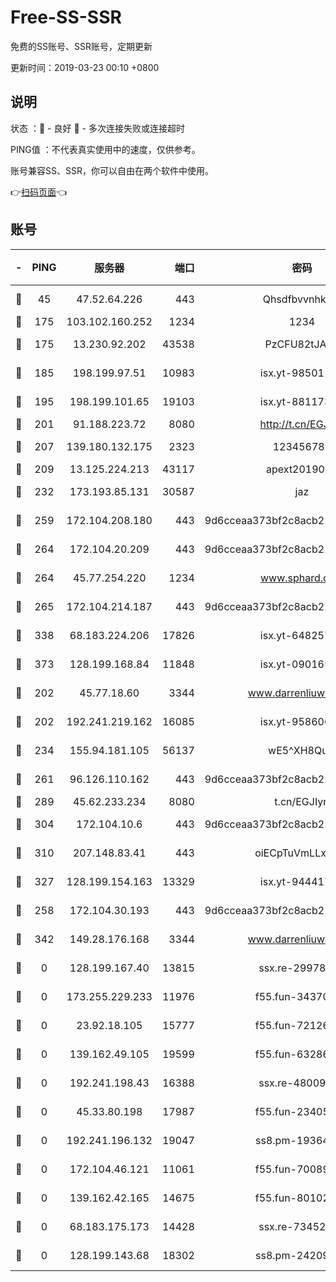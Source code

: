 # Free-SS-SSR

免费的SS账号、SSR账号，定期更新

更新时间：2019-03-23 00:10 +0800

## 说明

状态     ：🙂 - 良好 🙁 - 多次连接失败或连接超时

PING值   ：不代表真实使用中的速度，仅供参考。

账号兼容SS、SSR，你可以自由在两个软件中使用。

👉[扫码页面](https://liesauer.github.io/Free-SS-SSR/)👈

## 账号

|-|PING|服务器|端口|密码|加密方式|区域|
|:----:|:----:|:-----:|-----:|:----:|:----:|:----:|
|🙂|45|47.52.64.226|443|Qhsdfbvvnhkm1|aes-256-cfb|HK|
|🙂|175|103.102.160.252|1234|1234|rc4-md5|JP|
|🙂|175|13.230.92.202|43538|PzCFU82tJAdZ|aes-256-cfb|JP|
|🙂|185|198.199.97.51|10983|isx.yt-98501151|aes-256-cfb|US|
|🙂|195|198.199.101.65|19103|isx.yt-88117366|aes-256-cfb|US|
|🙂|201|91.188.223.72|8080|http://t.cn/EGJIyrl|rc4-md5|RU|
|🙂|207|139.180.132.175|2323|123456789|aes-256-cfb|SG|
|🙂|209|13.125.224.213|43117|apext2019005|chacha20|KR|
|🙂|232|173.193.85.131|30587|jaz|aes-256-cfb|US|
|🙂|259|172.104.208.180|443|9d6cceaa373bf2c8acb22e60b6a58be6|aes-256-cfb|US|
|🙂|264|172.104.20.209|443|9d6cceaa373bf2c8acb22e60b6a58be6|aes-256-cfb|US|
|🙂|264|45.77.254.220|1234|www.sphard.com|aes-256-cfb|SG|
|🙂|265|172.104.214.187|443|9d6cceaa373bf2c8acb22e60b6a58be6|aes-256-cfb|US|
|🙂|338|68.183.224.206|17826|isx.yt-64825749|aes-256-cfb|SG|
|🙂|373|128.199.168.84|11848|isx.yt-09016510|aes-256-cfb|SG|
|🙂|202|45.77.18.60|3344|www.darrenliuwei.com|aes-256-cfb|JP|
|🙂|202|192.241.219.162|16085|isx.yt-95860657|aes-256-cfb|US|
|🙂|234|155.94.181.105|56137|wE5^XH8Quw|aes-256-cfb|US|
|🙂|261|96.126.110.162|443|9d6cceaa373bf2c8acb22e60b6a58be6|aes-256-cfb|US|
|🙂|289|45.62.233.234|8080|t.cn/EGJIyrl|rc4-md5|CA|
|🙂|304|172.104.10.6|443|9d6cceaa373bf2c8acb22e60b6a58be6|aes-256-cfb|US|
|🙂|310|207.148.83.41|443|oiECpTuVmLLxk4Ts|aes-256-cfb|AU|
|🙂|327|128.199.154.163|13329|isx.yt-94441732|aes-256-cfb|SG|
|🙁|258|172.104.30.193|443|9d6cceaa373bf2c8acb22e60b6a58be6|aes-256-cfb|US|
|🙁|342|149.28.176.168|3344|www.darrenliuwei.com|aes-256-cfb|AU|
|🙁|0|128.199.167.40|13815|ssx.re-29978832|aes-256-cfb|SG|
|🙁|0|173.255.229.233|11976|f55.fun-34370951|aes-256-cfb|US|
|🙁|0|23.92.18.105|15777|f55.fun-72126030|aes-256-cfb|US|
|🙁|0|139.162.49.105|19599|f55.fun-63286751|aes-256-cfb|SG|
|🙁|0|192.241.198.43|16388|ssx.re-48009112|aes-256-cfb|US|
|🙁|0|45.33.80.198|17987|f55.fun-23405054|aes-256-cfb|US|
|🙁|0|192.241.196.132|19047|ss8.pm-19364994|aes-256-cfb|US|
|🙁|0|172.104.46.121|11061|f55.fun-70089612|aes-256-cfb|SG|
|🙁|0|139.162.42.165|14675|f55.fun-80102385|aes-256-cfb|SG|
|🙁|0|68.183.175.173|14428|ssx.re-73452986|aes-256-cfb|US|
|🙁|0|128.199.143.68|18302|ss8.pm-24209175|aes-256-cfb|SG|
